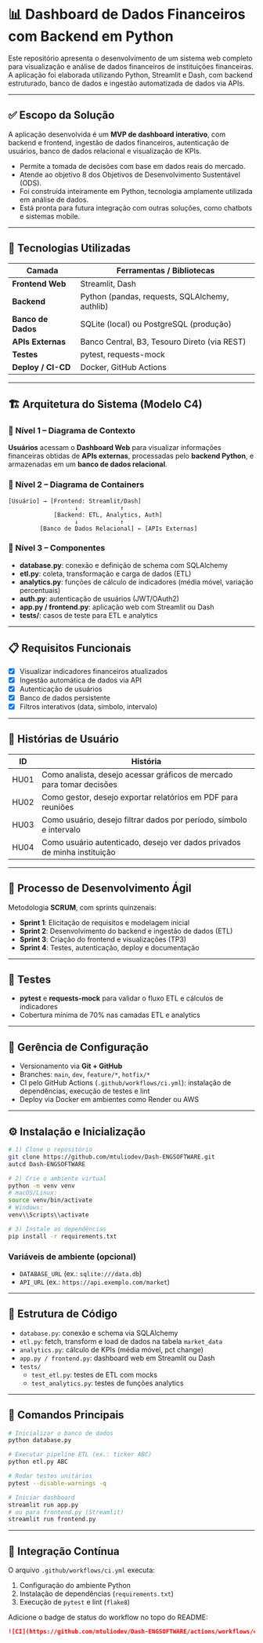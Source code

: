 # 📊 Dashboard de Dados Financeiros com Backend em Python

Este repositório apresenta o desenvolvimento de um sistema web completo para visualização e análise de dados financeiros de instituições financeiras. A aplicação foi elaborada utilizando Python, Streamlit e Dash, com backend estruturado, banco de dados e ingestão automatizada de dados via APIs.

---

## ✅ Escopo da Solução

A aplicação desenvolvida é um **MVP de dashboard interativo**, com backend e frontend, ingestão de dados financeiros, autenticação de usuários, banco de dados relacional e visualização de KPIs.

- Permite a tomada de decisões com base em dados reais do mercado.
- Atende ao objetivo 8 dos Objetivos de Desenvolvimento Sustentável (ODS).
- Foi construída inteiramente em Python, tecnologia amplamente utilizada em análise de dados.
- Está pronta para futura integração com outras soluções, como chatbots e sistemas mobile.

---

## 🧰 Tecnologias Utilizadas

| Camada                 | Ferramentas / Bibliotecas                                      |
|------------------------|---------------------------------------------------------------|
| **Frontend Web**       | Streamlit, Dash                                               |
| **Backend**            | Python (pandas, requests, SQLAlchemy, authlib)                |
| **Banco de Dados**     | SQLite (local) ou PostgreSQL (produção)                       |
| **APIs Externas**      | Banco Central, B3, Tesouro Direto (via REST)                  |
| **Testes**             | pytest, requests-mock                                         |
| **Deploy / CI-CD**     | Docker, GitHub Actions                                        |

---

## 🏗️ Arquitetura do Sistema (Modelo C4)

### 🔹 Nível 1 – Diagrama de Contexto

**Usuários** acessam o **Dashboard Web** para visualizar informações financeiras obtidas de **APIs externas**, processadas pelo **backend Python**, e armazenadas em um **banco de dados relacional**.

### 🔹 Nível 2 – Diagrama de Containers

```
[Usuário] → [Frontend: Streamlit/Dash]
                   ↓            ↑
             [Backend: ETL, Analytics, Auth]
                   ↓            ↑
         [Banco de Dados Relacional] ← [APIs Externas]
```

### 🔹 Nível 3 – Componentes

- **database.py**: conexão e definição de schema com SQLAlchemy
- **etl.py**: coleta, transformação e carga de dados (ETL)
- **analytics.py**: funções de cálculo de indicadores (média móvel, variação percentuais)
- **auth.py**: autenticação de usuários (JWT/OAuth2)
- **app.py / frontend.py**: aplicação web com Streamlit ou Dash
- **tests/**: casos de teste para ETL e analytics

---

## 📋 Requisitos Funcionais

- [x] Visualizar indicadores financeiros atualizados
- [x] Ingestão automática de dados via API
- [x] Autenticação de usuários
- [x] Banco de dados persistente
- [x] Filtros interativos (data, símbolo, intervalo)

---

## 🧾 Histórias de Usuário

| ID    | História                                                                 |
|-------|--------------------------------------------------------------------------|
| HU01  | Como analista, desejo acessar gráficos de mercado para tomar decisões    |
| HU02  | Como gestor, desejo exportar relatórios em PDF para reuniões             |
| HU03  | Como usuário, desejo filtrar dados por período, símbolo e intervalo      |
| HU04  | Como usuário autenticado, desejo ver dados privados de minha instituição |

---

## 🔄 Processo de Desenvolvimento Ágil

Metodologia **SCRUM**, com sprints quinzenais:

- **Sprint 1**: Elicitação de requisitos e modelagem inicial
- **Sprint 2**: Desenvolvimento do backend e ingestão de dados (ETL)
- **Sprint 3**: Criação do frontend e visualizações (TP3)
- **Sprint 4**: Testes, autenticação, deploy e documentação

---

## 🧪 Testes

- **pytest** e **requests-mock** para validar o fluxo ETL e cálculos de indicadores
- Cobertura mínima de 70% nas camadas ETL e analytics

---

## 🐳 Gerência de Configuração

- Versionamento via **Git + GitHub**
- Branches: `main`, `dev`, `feature/*`, `hotfix/*`
- CI pelo GitHub Actions (`.github/workflows/ci.yml`): instalação de dependências, execução de testes e lint
- Deploy via Docker em ambientes como Render ou AWS

---

## ⚙️ Instalação e Inicialização

```bash
# 1) Clone o repositório
git clone https://github.com/mtuliodev/Dash-ENGSOFTWARE.git
autcd Dash-ENGSOFTWARE

# 2) Crie o ambiente virtual
python -m venv venv
# macOS/Linux:
source venv/bin/activate
# Windows:
venv\\Scripts\\activate

# 3) Instale as dependências
pip install -r requirements.txt
```

### Variáveis de ambiente (opcional)
- `DATABASE_URL` (ex.: `sqlite:///data.db`)
- `API_URL` (ex.: `https://api.exemplo.com/market`)

---

## 📂 Estrutura de Código 

- `database.py`: conexão e schema via SQLAlchemy
- `etl.py`: fetch, transform e load de dados na tabela `market_data`
- `analytics.py`: cálculo de KPIs (média móvel, pct change)
- `app.py / frontend.py`: dashboard web em Streamlit ou Dash
- `tests/`
  - `test_etl.py`: testes de ETL com mocks
  - `test_analytics.py`: testes de funções analytics

---

## 🚀 Comandos Principais

```bash
# Inicializar o banco de dados
python database.py

# Executar pipeline ETL (ex.: ticker ABC)
python etl.py ABC

# Rodar testes unitários
pytest --disable-warnings -q

# Iniciar dashboard
streamlit run app.py
# ou para frontend.py (Streamlit)
streamlit run frontend.py
```

---

## 🔧 Integração Contínua

O arquivo `.github/workflows/ci.yml` executa:
1. Configuração do ambiente Python
2. Instalação de dependências (`requirements.txt`)
3. Execução de `pytest` e lint (`flake8`)

Adicione o badge de status do workflow no topo do README:

```md
![CI](https://github.com/mtuliodev/Dash-ENGSOFTWARE/actions/workflows/ci.yml/badge.svg)
```

